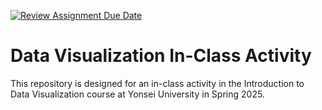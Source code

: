 [![Review Assignment Due Date](https://classroom.github.com/assets/deadline-readme-button-22041afd0340ce965d47ae6ef1cefeee28c7c493a6346c4f15d667ab976d596c.svg)](https://classroom.github.com/a/XqiWbVsP)
# Data Visualization In-Class Activity

This repository is designed for an in-class activity in the Introduction to
Data Visualization course at Yonsei University in Spring 2025.

